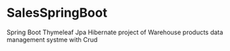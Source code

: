 # SalesSpringBoot
Spring Boot Thymeleaf Jpa Hibernate project of Warehouse products data management systme with Crud
